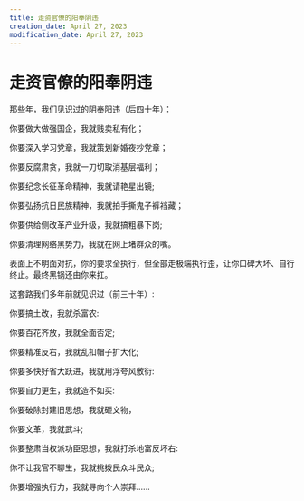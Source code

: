 ```yaml
---
title: 走资官僚的阳奉阴违
creation_date: April 27, 2023
modification_date: April 27, 2023
---
```



# 走资官僚的阳奉阴违

那些年，我们见识过的阴奉阳违（后四十年）：

你要做大做强国企，我就贱卖私有化；

你要深入学习党章，我就策划新婚夜抄党章；

你要反腐肃贪，我就一刀切取消基层福利；

你要纪念长征革命精神，我就请艳星出镜;

你要弘扬抗日民族精神，我就拍手撕鬼子裤裆藏；

你要供给侧改革产业升级，我就搞粗暴下岗;

你要清理网络黑势力，我就在网上堵群众的嘴。

表面上不明面对抗，你的要求全执行，但全部走极端执行歪，让你口碑大坏、自行终止。最终黑锅还由你来扛。

这套路我们多年前就见识过（前三十年）:

你要搞土改，我就杀富农:

你要百花齐放，我就全面否定;

你要精准反右，我就乱扣帽子扩大化;

你要多快好省大跃进，我就用浮夸风敷衍:

你要自力更生，我就造不如买:

你要破除封建旧思想，我就砸文物，

你要文革，我就武斗;

你要整肃当权派功臣思想，我就打杀地富反坏右:

你不让我官不聊生，我就挑拨民众斗民众;

你要增强执行力，我就导向个人崇拜......

